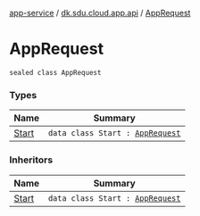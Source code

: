 [app-service](../../index.md) / [dk.sdu.cloud.app.api](../index.md) / [AppRequest](./index.md)

# AppRequest

`sealed class AppRequest`

### Types

| Name | Summary |
|---|---|
| [Start](-start/index.md) | `data class Start : `[`AppRequest`](./index.md) |

### Inheritors

| Name | Summary |
|---|---|
| [Start](-start/index.md) | `data class Start : `[`AppRequest`](./index.md) |
